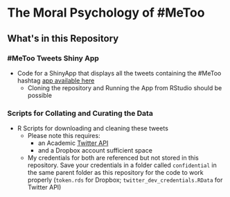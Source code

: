 # The Moral Psychology of #MeToo

## What's in this Repository

### #MeToo Tweets Shiny App
- Code for a ShinyApp that displays all the tweets containing the #MeToo hashtag [app available here](https://cillianmacaodh.shinyapps.io/MeToo_tweets_online_Shiny/)
  - Cloning the repository and Running the App from RStudio should be possible

### Scripts for Collating and Curating the Data  
- R Scripts for downloading and cleaning these tweets
  - Please note this requires:
    - an Academic [Twitter API](https://developer.twitter.com/en/products/twitter-api/academic-research)
    - and a Dropbox account sufficient space
  - My credentials for both are referenced but not stored in this repository. Save your credentials in a folder called `confidential` in the same parent folder as this repository for the code to work properly (`token.rds` for Dropbox; `twitter_dev_credentials.RData` for Twitter API)